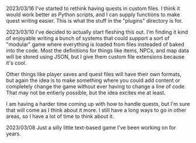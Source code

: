 2023/03/16
I've started to rethink having quests in custom files. I think it would work better as Python scripts, and I can supply functions to make quest writing easier. This is what the stuff in the "plugins" directory is for.

2023/03/10
I've decided to actually start fleshing this out. I'm finding it kind of enjoyable writing a bunch of systems that could support a sort of "modular" game where everything is loaded from files insteaded of baked into the code. Most the definitions for things like items, NPCs, and map data will be stored using JSON, but I give them custom file extensions because it's cool.

Other things like player saves and quest files will have their own formats, but again the idea is to make something where you could add content or completely change the game without ever having to change a line of code. That may not be entierly possible, but the idea excites me at least.

I am having a harder time coming up with how to handle quests, but I'm sure that will come as I think about it more. I still have a long ways to go in other areas, so I have a lot of time to think about it.

2023/03/08
Just a silly little text-based game I've been working on for years.